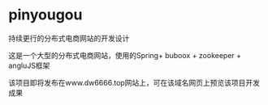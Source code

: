 # pinyougou
持续更行的分布式电商网站的开发设计

这是一个大型的分布式电商网站，使用的Spring+ buboox + zookeeper + angluJS框架

该项目即将发布在www.dw6666.top网站上，可在该域名网页上预览该项目开发成果


